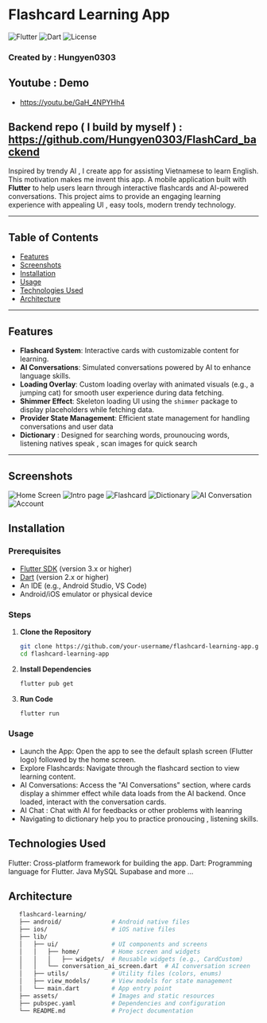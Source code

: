 # Flashcard Learning App

![Flutter](https://img.shields.io/badge/Flutter-3.x-blue.svg)
![Dart](https://img.shields.io/badge/Dart-2.x-blue.svg)
![License](https://img.shields.io/badge/License-MIT-green.svg)

### Created by : Hungyen0303 
## Youtube : Demo 
- https://youtu.be/GaH_4NPYHh4
## Backend repo ( I build by myself ) : https://github.com/Hungyen0303/FlashCard_backend

Inspired by trendy AI ,  I create app for assisting Vietnamese to learn English. This motivation makes me invent this app. 
A mobile application built with **Flutter** to help users learn through interactive flashcards and AI-powered conversations. This project aims to provide an engaging learning experience with appealing UI , easy tools, modern trendy technology. 

---

## Table of Contents

- [Features](#features)
- [Screenshots](#screenshots)
- [Installation](#installation)
- [Usage](#usage)
- [Technologies Used](#technologies-used)
- [Architecture](#Architecture)


---

## Features

- **Flashcard System**: Interactive cards with customizable content for learning.
- **AI Conversations**: Simulated conversations powered by AI to enhance language skills.
- **Loading Overlay**: Custom loading overlay with animated visuals (e.g., a jumping cat) for smooth user experience during data fetching.
- **Shimmer Effect**: Skeleton loading UI using the `shimmer` package to display placeholders while fetching data.
- **Provider State Management**: Efficient state management for handling conversations and user data
- **Dictionary** : Designed for searching words, prounoucing words, listening natives speak , scan images for quick search

---

## Screenshots

![Home Screen](home.png)
![Intro page](intropage.png)
![Flashcard](card.png)
![Dictionary](dictionary.png)
![AI Conversation](chatwithAI.png)
![Account](account.png)


## Installation

### Prerequisites
- [Flutter SDK](https://flutter.dev/docs/get-started/install) (version 3.x or higher)
- [Dart](https://dart.dev/get-dart) (version 2.x or higher)
- An IDE (e.g., Android Studio, VS Code)
- Android/iOS emulator or physical device

### Steps
1. **Clone the Repository**
   ```bash
   git clone https://github.com/your-username/flashcard-learning-app.git
   cd flashcard-learning-app
2. **Install Dependencies**
   ```bash
   flutter pub get
2. **Run Code**
   ```bash
   flutter run

### Usage
- Launch the App: Open the app to see the default splash screen (Flutter logo) followed by the home screen.
- Explore Flashcards: Navigate through the flashcard section to view learning content.
- AI Conversations: Access the "AI Conversations" section, where cards display a shimmer effect while data loads from the AI backend. Once loaded, interact with the conversation cards.
- AI Chat : Chat with AI for feedbacks or other problems with leanring
- Navigating to dictionary help you to practice pronoucing , listening  skills.

## Technologies Used
Flutter: Cross-platform framework for building the app.
Dart: Programming language for Flutter.
Java 
MySQL 
Supabase 
and more ... 

## Architecture

```bash
   flashcard-learning/
   ├── android/              # Android native files
   ├── ios/                  # iOS native files
   ├── lib/
   │   ├── ui/               # UI components and screens
   │   │   ├── home/         # Home screen and widgets
   │   │   │   ├── widgets/  # Reusable widgets (e.g., CardCustom)
   │   │   └── conversation_ai_screen.dart  # AI conversation screen
   │   ├── utils/            # Utility files (colors, enums)
   │   ├── view_models/      # View models for state management
   │   └── main.dart         # App entry point
   ├── assets/               # Images and static resources
   ├── pubspec.yaml          # Dependencies and configuration
   └── README.md             # Project documentation





